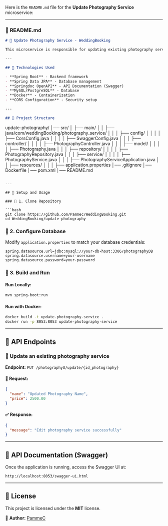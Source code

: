 Here is the `README.md` file for the **Update Photography Service** microservice:

---

### 📜 **README.md**
```markdown
# 🔄 Update Photography Service - WeddingBooking

This microservice is responsible for updating existing photography services in the **WeddingBooking** system.

---

## 🚀 Technologies Used

- **Spring Boot** - Backend framework
- **Spring Data JPA** - Database management
- **Springdoc OpenAPI** - API Documentation (Swagger)
- **MySQL/PostgreSQL** - Database
- **Docker** - Containerization
- **CORS Configuration** - Security setup

---

## 📂 Project Structure

```
update-photography/
│── src/
│   ├── main/
│   │   ├── java/com/weddingBooking/photography_service/
│   │   │   ├── config/
│   │   │   │   ├── CorsConfig.java
│   │   │   │   ├── SwaggerConfig.java
│   │   │   ├── controller/
│   │   │   │   ├── PhotographyController.java
│   │   │   ├── model/
│   │   │   │   ├── Photography.java
│   │   │   ├── repository/
│   │   │   │   ├── PhotographyRepository.java
│   │   │   ├── service/
│   │   │   │   ├── PhotographyService.java
│   │   │   ├── PhotographyServiceApplication.java
│   │   ├── resources/
│   │   │   ├── application.properties
│── .gitignore
│── Dockerfile
│── pom.xml
│── README.md
```

---

## 🔧 Setup and Usage

### 📌 1. Clone Repository

```bash
git clone https://github.com/Pammec/WeddingBooking.git
cd WeddingBooking/update-photography
```

### 📌 2. Configure Database

Modify `application.properties` to match your database credentials:

```properties
spring.datasource.url=jdbc:mysql://your-db-host:3306/photographyDB
spring.datasource.username=your-username
spring.datasource.password=your-password
```

### 📌 3. Build and Run

#### Run Locally:
```bash
mvn spring-boot:run
```

#### Run with Docker:
```bash
docker build -t update-photography-service .
docker run -p 8053:8053 update-photography-service
```

---

## 📡 API Endpoints

### **📌 Update an existing photography service**
**Endpoint:** `PUT /photographyU/update/{id_photography}`

#### 🔄 Request:
```json
{
  "name": "Updated Photography Name",
  "price": 2500.00
}
```

#### ✅ Response:
```json
{
  "message": "Edit photography service successfully"
}
```

---

## 📜 API Documentation (Swagger)

Once the application is running, access the Swagger UI at:

```
http://localhost:8053/swagger-ui.html
```

---

## 📝 License

This project is licensed under the **MIT** license.

📌 **Author:** [PammeC](https://github.com/PammeC)
```
